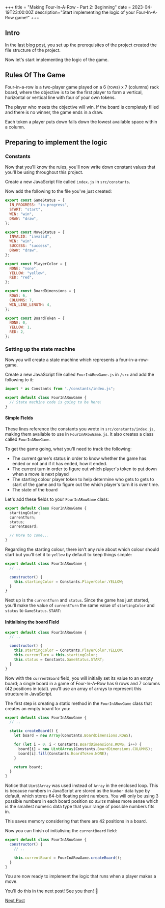 +++
title = "Making Four-In-A-Row - Part 2: Beginning"
date = 2023-04-19T23:00:00Z
description="Start implementing the logic of your Four-In-A-Row game!"
+++

## Intro

In the [last blog post](@/blog/making-four-in-a-row-part-1.md), you set up the prerequisites of the project created the file structure of the project.

Now let's start implementing the logic of the game.

## Rules Of The Game

Four-in-a-row is a two-player game played on a 6 (rows) x 7 (columns) rack board, where the objective is to be the first player to form a vertical, horizontal or vertical line with four of your own tokens.

The player who meets the objective will win. If the board is completely filled and there is no winner, the game ends in a draw.

Each token a player puts down falls down the lowest available space within a column.

## Preparing to implement the logic

### Constants

Now that you'll know the rules, you'll now write down constant values that you'll be using throughout this project.

Create a new JavaScript file called `index.js` in `src/constants`.

Now add the following to the file you've just created:

```js
export const GameStatus = {
  IN_PROGRESS: "in-progress",
  START: "start",
  WIN: "win",
  DRAW: "draw",
};

export const MoveStatus = {
  INVALID: "invalid",
  WIN: "win",
  SUCCESS: "success",
  DRAW: "draw",
};

export const PlayerColor = {
  NONE: "none",
  YELLOW: "yellow",
  RED: "red",
};

export const BoardDimensions = {
  ROWS: 6,
  COLUMNS: 7,
  WIN_LINE_LENGTH: 4,
};

export const BoardToken = {
  NONE: 0,
  YELLOW: 1,
  RED: 2,
};
```

### Setting up the state machine

Now you will create a state machine which represents a four-in-a-row-game.

Create a new JavaScript file called `FourInARowGame.js` in `/src` and add the following to it:

```js
import * as Constants from "./constants/index.js";

export default class FourInARowGame {
  // State machine code is going to be here!
}
```

#### Simple Fields

These lines reference the constants you wrote in `src/constants/index.js`, making them available to use in `FourInARowGame.js`. It also creates a class called
`FourInARowGame`.

To get the game going, what you'll need to track the following:

- The current game's status in order to know whether the game has ended or not and if it has ended, how it ended.
- The current turn in order to figure out which player's token to put down when a move is next played
- The starting colour player token to help determine who gets to gets to start of the game and to figure out the which player's turn it is over time.
- The state of the board

Let's add these fields to your `FourInARowGame` class:

```js
export default class FourInARowGame {
  startingColor;
  currentTurn;
  status;
  currentBoard;

  // More to come...
}
```

Regarding the starting colour, there isn't any rule about which colour should start but you'll set it to `yellow` by default
to keep things simple:

```js
export default class FourInARowGame {
  // ..

  constructor() {
    this.startingColor = Constants.PlayerColor.YELLOW;
  }
}
```

Next up is the `currentTurn` and `status`. Since the game has just started, you'll make the value of `currentTurn` the same value of
`startingColor` and `status` to `GameStatus.START`:

#### Initialising the board Field

```js
export default class FourInARowGame {
  // ..

  constructor() {
    this.startingColor = Constants.PlayerColor.YELLOW;
    this.currentTurn = this.startingColor;
    this.status = Constants.GameStatus.START;
  }
}
```

Now with the `currentBoard` field, you will initially set its value to an empty board; a single board in a game of Four-In-A-Row has 6 rows and 7 columns (42 positions in total).
you'll use an array of arrays to represent this structure in JavaScript.

The first step is creating a static method in the `FourInARowGame` class that creates an empty board for you:

```js
export default class FourInARowGame {
  // ..

  static createBoard() {
    let board = new Array(Constants.BoardDimensions.ROWS);

    for (let i = 0; i < Constants.BoardDimensions.ROWS; i++) {
      board[i] = new Uint8Array(Constants.BoardDimensions.COLUMNS);
      board[i].fill(Constants.BoardToken.NONE);
    }

    return board;
  }
}
```

Notice that `Uint8Array` was used instead of `Array` in the enclosed loop. This is because numbers in JavaScript are
stored as the `Number` data type by default, which stores 64-bit floating point numbers. You will only be
using 3 possible numbers in each board position so `Uint8` makes more sense which is the smallest numeric data type that
your range of possible numbers fits in.

This saves memory considering that there are 42 positions in a board.

Now you can finish of initialising the `currentBoard` field:

```js
export default class FourInARowGame {
  constructor() {
    // ..

    this.currentBoard = FourInARowGame.createBoard();
  }
}
```

You are now ready to implement the logic that runs when a player makes a move.

You'll do this in the next post! See you then! 👋

[Next Post](@/blog/making-four-in-a-row-part-3.md)
